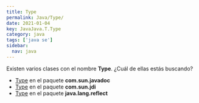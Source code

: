 ```yaml
---
title: Type
permalink: Java/Type/
date: 2021-01-04
key: JavaJava.T.Type
category: java
tags: ['java se']
sidebar: 
  nav: java
---
```


Existen varios clases con el nombre **Type**. ¿Cuál de ellas estás buscando?
<ul>
<li><a href="/Java/Type-com-sun-javadoc/">Type</a> en el paquete <strong>com.sun.javadoc</strong></li>
<li><a href="/Java/Type-com-sun-jdi/">Type</a> en el paquete <strong>com.sun.jdi</strong></li>
<li><a href="/Java/Type-java-lang-reflect/">Type</a> en el paquete <strong>java.lang.reflect</strong></li>
<ul>

